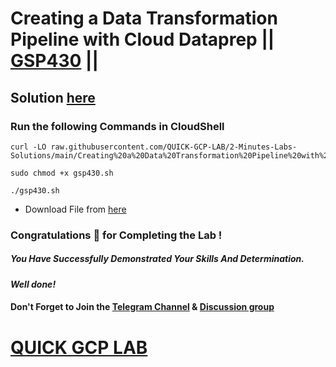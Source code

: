 # Creating a Data Transformation Pipeline with Cloud Dataprep || [GSP430](https://www.cloudskillsboost.google/focuses/4415?parent=catalog) ||

## Solution [here]()

### Run the following Commands in CloudShell

```
curl -LO raw.githubusercontent.com/QUICK-GCP-LAB/2-Minutes-Labs-Solutions/main/Creating%20a%20Data%20Transformation%20Pipeline%20with%20Cloud%20Dataprep/gsp430.sh

sudo chmod +x gsp430.sh

./gsp430.sh
```

* Download File from [here](https://github.com/QUICK-GCP-LAB/2-Minutes-Labs-Solutions/blob/main/Creating%20a%20Data%20Transformation%20Pipeline%20with%20Cloud%20Dataprep/flow_Ecommerce_Analytics_Pipeline.zip)

### Congratulations 🎉 for Completing the Lab !

##### *You Have Successfully Demonstrated Your Skills And Determination.*

#### *Well done!*

#### Don't Forget to Join the [Telegram Channel](https://t.me/QuickGcpLab) & [Discussion group](https://t.me/QuickGcpLabChats)

# [QUICK GCP LAB](https://www.youtube.com/@quickgcplab)